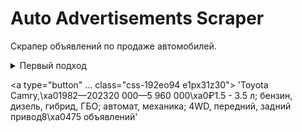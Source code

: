 # Auto Advertisements Scraper

Скрапер объявлений по продаже автомобилей. 

<details>
<summary>Первый подход</summary>

</details>

<a type="button" ... class="css-192eo94 e1px31z30"></a>
'Toyota Camry,\xa01982—202320 000—5 960 000\xa0₽1.5 - 3.5 л; бензин, дизель, гибрид, ГБО; автомат, механика; 4WD, передний, задний привод8\xa0475 объявлений'
